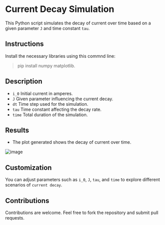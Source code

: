 # Current Decay Simulation #
This Python script simulates the decay of current over time based on a given parameter ```J``` and time constant ```tau```.

## Instructions ##
Install the necessary libraries using this commnd line:

> pip install numpy matplotlib.

## Description ##
- ```i_0``` Initial current in amperes.
- ```J``` Given parameter influencing the current decay.
- ```dt``` Time step used for the simulation.
- ```tau``` Time constant affecting the decay rate.
- ```time``` Total duration of the simulation.

## Results ##
- The plot generated shows the decay of current over time.

![image](https://github.com/batool-saleh01/Current-Decay-Simulation/assets/155902900/23ac0d81-2f2a-45e4-9c66-374c65fb4c56)

## Customization ##
You can adjust parameters such as ```i_0```, ```J```, ```tau```, and ```time``` to explore different scenarios of ```current decay```.

## Contributions ##
Contributions are welcome. Feel free to fork the repository and submit pull requests.
